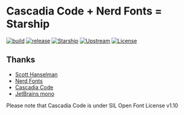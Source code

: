 # Cascadia Code + Nerd Fonts = Starship

[![build](https://github.com/tprasadtp/starship-fonts/workflows/build/badge.svg)](https://github.com/tprasadtp/starship-fonts/actions?query=workflow%3Abuild)
[![release](https://github.com/tprasadtp/starship-fonts/workflows/release/badge.svg)](https://github.com/tprasadtp/starship-fonts/actions?query=workflow%3Arelease)
[![Starship](https://img.shields.io/github/v/release/tprasadtp/starship-fonts?label=starship)](https://github.com/tprasadtp/starship-fonts/releases)
[![Upstream](https://img.shields.io/github/v/release/microsoft/cascadia-code?label=upstream)](https://github.com/microsoft/cascadia-code/releases/latest)
[![License](https://img.shields.io/badge/license-MIT-orange)](https://github.com/tprasadtp/starship-fonts/blob/master/LICENSE)

## Thanks

- [Scott Hanselman](https://www.hanselman.com/blog/PatchingTheNewCascadiaCodeToIncludePowerlineGlyphsAndOtherNerdFontsForTheWindowsTerminal.aspx)
- [Nerd Fonts](https://github.com/ryanoasis/nerd-fonts)
- [Cascadia Code](https://github.com/microsoft/cascadia-code)
- [JetBrains mono](https://jetbrains.com/mono)

Please note that Cascadia Code is under SIL Open Font License v1.10
